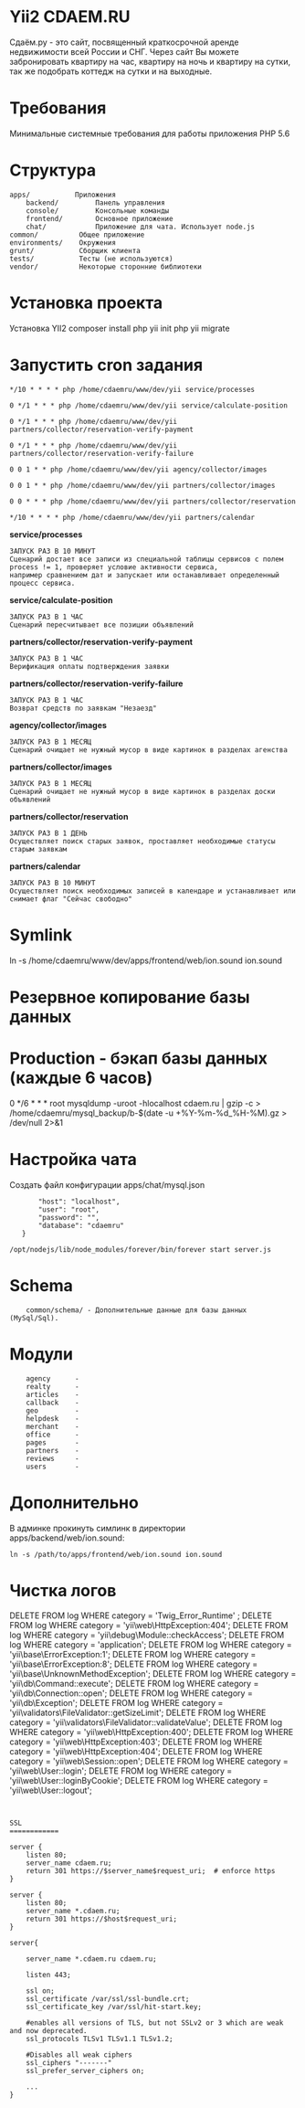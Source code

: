 Yii2 CDAEM.RU
=============

Сдаём.ру - это сайт, посвященный краткосрочной аренде недвижимости всей России и СНГ. 
Через сайт Вы можете забронировать квартиру на час, квартиру на ночь и квартиру на сутки, 
так же подобрать коттедж на сутки и на выходные.


Требования
=========
Минимальные системные требования для работы приложения PHP 5.6


Структура
=========
```
apps/           Приложения
    backend/         Панель управления
    console/         Консольные команды
    frontend/        Основное приложение
    chat/            Приложение для чата. Использует node.js
common/          Общее приложение
environments/    Окружения
grunt/           Сборщик клиента
tests/           Тесты (не используются)
vendor/          Некоторые сторонние библиотеки
```


Установка проекта
=================

Установка YII2
composer install
php yii init 
php yii migrate

# Запустить cron задания

```
*/10 * * * * php /home/cdaemru/www/dev/yii service/processes
```

```
0 */1 * * * php /home/cdaemru/www/dev/yii service/calculate-position
```

```
0 */1 * * * php /home/cdaemru/www/dev/yii partners/collector/reservation-verify-payment
```

```
0 */1 * * * php /home/cdaemru/www/dev/yii partners/collector/reservation-verify-failure
```

```
0 0 1 * * php /home/cdaemru/www/dev/yii agency/collector/images
```

```
0 0 1 * * php /home/cdaemru/www/dev/yii partners/collector/images
```

```
0 0 * * * php /home/cdaemru/www/dev/yii partners/collector/reservation
```

```
*/10 * * * * php /home/cdaemru/www/dev/yii partners/calendar
```


**service/processes**

    ЗАПУСК РАЗ В 10 МИНУТ
    Сценарий достает все записи из специальной таблицы сервисов c полем process != 1, проверяет условие активности сервиса,
    например сравнением дат и запускает или останавливает определенный процесс сервиса.

**service/calculate-position**

    ЗАПУСК РАЗ В 1 ЧАС
    Сценарий пересчитывает все позиции объявлений

**partners/collector/reservation-verify-payment**

    ЗАПУСК РАЗ В 1 ЧАС
    Верификация оплаты подтверждения заявки

**partners/collector/reservation-verify-failure**

    ЗАПУСК РАЗ В 1 ЧАС
    Возврат средств по заявкам "Незаезд"

**agency/collector/images**

    ЗАПУСК РАЗ В 1 МЕСЯЦ
    Сценарий очищает не нужный мусор в виде картинок в разделах агенства

**partners/collector/images**

    ЗАПУСК РАЗ В 1 МЕСЯЦ
    Сценарий очищает не нужный мусор в виде картинок в разделах доски объявлений

**partners/collector/reservation**

    ЗАПУСК РАЗ В 1 ДЕНЬ
    Осуществляет поиск старых заявок, проставляет необходимые статусы старым заявкам

**partners/calendar**

    ЗАПУСК РАЗ В 10 МИНУТ
    Осуществляет поиск необходимых записей в календаре и устанавливает или снимает флаг "Сейчас свободно"



# Symlink
ln -s /home/cdaemru/www/dev/apps/frontend/web/ion.sound ion.sound



# Резервное копирование базы данных
# Production - бэкап базы данных (каждые 6 часов)
0 */6 * * * root mysqldump -uroot -hlocalhost cdaem.ru  | gzip -c > /home/cdaemru/mysql_backup/b-$(date -u +\%Y-\%m-\%d_\%H-\%M).gz > /dev/null 2>&1





Настройка чата
==============

Создать файл конфигурации apps/chat/mysql.json

```{
       "host": "localhost",
       "user": "root",
       "password": "",
       "database": "cdaemru"
   }
```

```
/opt/nodejs/lib/node_modules/forever/bin/forever start server.js
```



Schema
======
```
    common/schema/ - Дополнительные данные для базы данных (MySql/Sql).
```


Модули
======

```
    agency      - 
    realty      -
    articles    - 
    callback    - 
    geo         - 
    helpdesk    - 
    merchant    - 
    office      - 
    pages       - 
    partners    - 
    reviews     - 
    users       - 
```


Дополнительно
=============
В админке прокинуть симлинк в директории apps/backend/web/ion.sound:
```
ln -s /path/to/apps/frontend/web/ion.sound ion.sound
```


Чистка логов
============
DELETE FROM log WHERE category = 'Twig_Error_Runtime' ;
DELETE FROM log WHERE category = 'yii\\web\\HttpException:404';
DELETE FROM log WHERE category = 'yii\debug\Module::checkAccess';
DELETE FROM log WHERE category = 'application';
DELETE FROM log WHERE category = 'yii\\base\\ErrorException:1';
DELETE FROM log WHERE category = 'yii\\base\\ErrorException:8';
DELETE FROM log WHERE category = 'yii\\base\\UnknownMethodException';
DELETE FROM log WHERE category = 'yii\\db\\Command::execute';
DELETE FROM log WHERE category = 'yii\\db\\Connection::open';
DELETE FROM log WHERE category = 'yii\\db\\Exception';
DELETE FROM log WHERE category = 'yii\\validators\\FileValidator::getSizeLimit';
DELETE FROM log WHERE category = 'yii\\validators\\FileValidator::validateValue';
DELETE FROM log WHERE category = 'yii\\web\\HttpException:400';
DELETE FROM log WHERE category = 'yii\\web\\HttpException:403';
DELETE FROM log WHERE category = 'yii\\web\\HttpException:404';
DELETE FROM log WHERE category = 'yii\\web\\Session::open';
DELETE FROM log WHERE category = 'yii\\web\\User::login';
DELETE FROM log WHERE category = 'yii\\web\\User::loginByCookie';
DELETE FROM log WHERE category = 'yii\\web\\User::logout';
```


SSL
============

server {
    listen 80;
    server_name cdaem.ru;
    return 301 https://$server_name$request_uri;  # enforce https
}

server {
    listen 80;
    server_name *.cdaem.ru;
    return 301 https://$host$request_uri;
}

server{

    server_name *.cdaem.ru cdaem.ru;

    listen 443;

    ssl on;
    ssl_certificate /var/ssl/ssl-bundle.crt;
    ssl_certificate_key /var/ssl/hit-start.key;

    #enables all versions of TLS, but not SSLv2 or 3 which are weak and now deprecated.
    ssl_protocols TLSv1 TLSv1.1 TLSv1.2;

    #Disables all weak ciphers
    ssl_ciphers "-------"
    ssl_prefer_server_ciphers on;

    ...
}